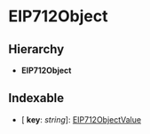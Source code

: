 # EIP712Object

## Hierarchy

* **EIP712Object**

## Indexable

* \[ **key**: _string_\]: [EIP712ObjectValue](../external-modules/_utils_sign_typed_data_utils_.md#eip712objectvalue)

